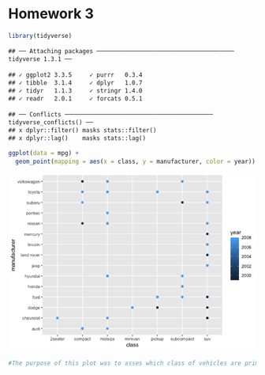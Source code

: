 Homework 3
================

``` r
library(tidyverse)
```

    ## ── Attaching packages ─────────────────────────────────────── tidyverse 1.3.1 ──

    ## ✓ ggplot2 3.3.5     ✓ purrr   0.3.4
    ## ✓ tibble  3.1.4     ✓ dplyr   1.0.7
    ## ✓ tidyr   1.1.3     ✓ stringr 1.4.0
    ## ✓ readr   2.0.1     ✓ forcats 0.5.1

    ## ── Conflicts ────────────────────────────────────────── tidyverse_conflicts() ──
    ## x dplyr::filter() masks stats::filter()
    ## x dplyr::lag()    masks stats::lag()

``` r
ggplot(data = mpg) +
  geom_point(mapping = aes(x = class, y = manufacturer, color = year))
```

![](Homework_3_files/figure-gfm/unnamed-chunk-1-1.png)<!-- -->

``` r
#The purpose of this plot was to asses which class of vehicles are primarily produced by which manufacturers. The plot suggests that the two most universally produced classes of vehicles are SUVs and midsize ones. 
```
